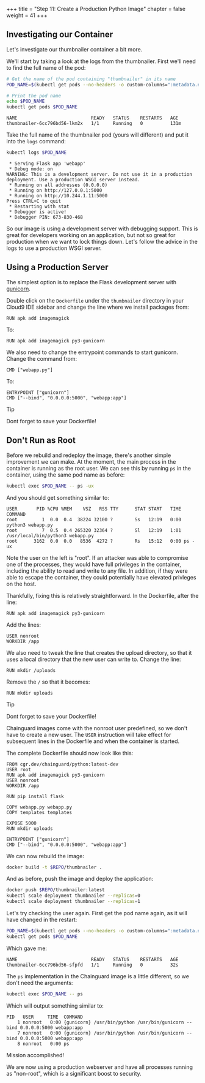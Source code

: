 +++
title = "Step 11: Create a Production Python Image"
chapter = false
weight = 41
+++

## Investigating our Container 

Let's investigate our thumbnailer container a bit more.

We'll start by taking a look at the logs from the thumbnailer. First we'll need to find the full name of the
pod:

```bash
# Get the name of the pod containing "thumbnailer" in its name
POD_NAME=$(kubectl get pods --no-headers -o custom-columns=":metadata.name" | grep thumbnailer)

# Print the pod name
echo $POD_NAME
kubectl get pods $POD_NAME
```

```
NAME                           READY   STATUS    RESTARTS   AGE
thumbnailer-6cc796bd56-lkm2x   1/1     Running   0          131m
```

Take the full name of the thumbnailer pod (yours will different) and put it into the `logs` command:

```bash
kubectl logs $POD_NAME
```


```
 * Serving Flask app 'webapp'
 * Debug mode: on
WARNING: This is a development server. Do not use it in a production deployment. Use a production WSGI server instead.
 * Running on all addresses (0.0.0.0)
 * Running on http://127.0.0.1:5000
 * Running on http://10.244.1.11:5000
Press CTRL+C to quit
 * Restarting with stat
 * Debugger is active!
 * Debugger PIN: 673-830-468
```

So our image is using a development server with debugging support. This is great for developers
working on an application, but not so great for production when we want to lock things down. Let's
follow the advice in the logs to use a production WSGI server.

## Using a Production Server

The simplest option is to replace the Flask development server with [gunicorn](https://gunicorn.org/). 


Double click on the `Dockerfile` under the `thumbnailer` directory in your Cloud9 IDE sidebar and change the line where we install packages from:

```
RUN apk add imagemagick
```
To:
```docker
RUN apk add imagemagick py3-gunicorn 
```

We also need to change the entrypoint commands to start gunicorn. Change the command from:

```
CMD ["webapp.py"]
```
To:
```docker
ENTRYPOINT ["gunicorn"]
CMD ["--bind", "0.0.0.0:5000", "webapp:app"]
```
> [!TIP]
> Dont forget to save your Dockerfile!

## Don't Run as Root

Before we rebuild and redeploy the image, there's another simple improvement we can
make. At the moment, the main process in the container is running as the root user. We can see this by
running `ps` in the container, using the same pod name as before:

```bash
kubectl exec $POD_NAME -- ps -ux
```

And you should get something similar to:

```
USER       PID %CPU %MEM    VSZ   RSS TTY      STAT START   TIME COMMAND
root         1  0.0  0.4  38224 32100 ?        Ss   12:19   0:00 python3 webapp.py
root         7  0.5  0.4 265320 32364 ?        Sl   12:19   1:01 /usr/local/bin/python3 webapp.py
root      3162  0.0  0.0   8536  4272 ?        Rs   15:12   0:00 ps -ux
```

Note the user on the left is "root". If an attacker was able to compromise one of the processes,
they would have full privileges in the container, including the ability to read and write to any
file. In addition, if they were able to escape the container, they could potentially have elevated
privleges on the host.

Thankfully, fixing this is relatively straightforward. In the Dockerfile, after the line:


```
RUN apk add imagemagick py3-gunicorn 
```

Add the lines:

```docker
USER nonroot
WORKDIR /app
```

We also need to tweak the line that creates the upload directory, so that it uses a local directory
that the new user can write to. Change the line:

```
RUN mkdir /uploads
```

Remove the `/` so that it becomes:

```docker
RUN mkdir uploads
```
> [!TIP]
> Dont forget to save your Dockerfile!

Chainguard images come with the nonroot user predefined, so we don't have to create a new user. The
`USER` instruction will take effect for subsequent lines in the Dockerfile and when the container is
started. 

The complete Dockerfile should now look like this:

```
FROM cgr.dev/chainguard/python:latest-dev
USER root
RUN apk add imagemagick py3-gunicorn
USER nonroot
WORKDIR /app

RUN pip install flask

COPY webapp.py webapp.py
COPY templates templates

EXPOSE 5000
RUN mkdir uploads

ENTRYPOINT ["gunicorn"]
CMD ["--bind", "0.0.0.0:5000", "webapp:app"]
```


We can now rebuild the image:
```bash
docker build -t $REPO/thumbnailer .
```

And as before, push the image and deploy the application:


```bash
docker push $REPO/thumbnailer:latest
kubectl scale deployment thumbnailer --replicas=0
kubectl scale deployment thumbnailer --replicas=1
```

Let's try checking the user again. First get the pod name again, as it will have changed in the restart:

```bash
POD_NAME=$(kubectl get pods --no-headers -o custom-columns=":metadata.name" | grep thumbnailer)
kubectl get pods $POD_NAME
```

Which gave me:

```
NAME                           READY   STATUS    RESTARTS   AGE
thumbnailer-6cc796bd56-sfpfd   1/1     Running   0          32s
```

The `ps` implementation in the Chainguard image is a little different, so we don't need the
arguments:

```bash
kubectl exec $POD_NAME -- ps
```

Which will output something similar to:

```
PID   USER     TIME  COMMAND
    1 nonroot   0:00 {gunicorn} /usr/bin/python /usr/bin/gunicorn --bind 0.0.0.0:5000 webapp:app
    7 nonroot   0:00 {gunicorn} /usr/bin/python /usr/bin/gunicorn --bind 0.0.0.0:5000 webapp:app
    8 nonroot   0:00 ps
```

Mission accomplished! 

We are now using a production webserver and have all processes running as "non-root", which is a significant boost
to security.

